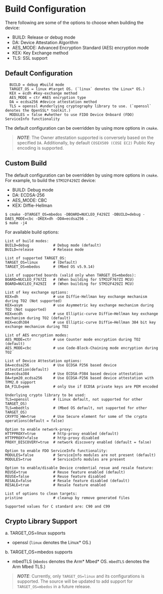 # Build Configuration
There following are some of the options to choose when building the device:
- BUILD: Release or debug mode
- DA: Device Attestation Algorithm
- AES_MODE: Advanced Encryption Standard (AES) encryption mode
- KEX: Key Exchange method
- TLS: SSL support

## Default Configuration

```shell
  BUILD = debug #build mode
  TARGET_OS = linux #target OS. (`linux` denotes the Linux* OS.)
  KEX = ecdh #key-exchange method
  AES_MODE = ctr #AES encryption type
  DA = ecdsa256 #device attestation method
  TLS = openssl #underlying cryptography library to use. (`openssl` denotes the OpenSSL* toolkit.)
  MODULES = false #whether to use FIDO Device Onboard (FDO) ServiceInfo functionality
```
The default configuration can be overridden by using more options in `cmake`.<br>

> ***NOTE***: The Owner attestation supported is conversely based on the specified `DA`. Additionally, by default `COSEX509 (COSE EC2)` Public Key encoding is supported.

## Custom Build
The default configuration can be overridden by using more options in `cmake`.<br>
For example, to build the `STM32F429ZI` device:
- BUILD: Debug mode
- DA: ECDSA-256
- AES_MODE: CBC
- KEX: Diffie-Hellman
```shell
$ cmake -DTARGET_OS=mbedos -DBOARD=NUCLEO_F429ZI -DBUILD=debug -DAES_MODE=cbc -DKEX=dh -DDA=ecdsa256 .
$ make -j4
```

For available build options:
```shell
List of build modes:
BUILD=debug           # Debug mode (default)
BUILD=release         # Release mode

List of supported TARGET_OS:
TARGET_OS=linux       # (Default)
TARGET_OS=mbedos      # (Mbed OS v5.9.14)

List of supported boards (valid only when TARGET_OS=mbedos):
BOARD=NUCLEO_F767ZI   # (When building for STM32F767ZI MCU)
BOARD=NUCLEO_F429ZI   # (When building for STM32F429ZI MCU)

List of key exchange options:
KEX=dh                # use Diffie-Hellman key exchange mechanism during TO2 (Not supported)
KEX=asym              # use Asymmetric key exchange mechanism during TO2 (Not supported)
KEX=ecdh              # use Elliptic-curve Diffie–Hellman key exchange mechanism during TO2 (default)
KEX=ecdh384           # use Elliptic-curve Diffie–Hellman 384 bit key exchange mechanism during TO2

List of AES encryption modes:
AES_MODE=ctr          # use Counter mode encryption during TO2 (default)
AES_MODE=cbc          # use Code-Block-Chaining mode encryption during TO2

List of Device Attestation options:
DA=ecdsa256           # Use ECDSA P256 based device attestation(default)
DA=ecdsa384           # Use ECDSA-P384 based device attestation
DA=tpm20_ecdsa256     # Use ECDSA-P256 based device attestation with TPM2.0 support
DA_FILE=pem           # only Use if ECDSA private keys are PEM encoded

Underlying crypto library to be used:
TLS=openssl           # (Linux default, not supported for other TARGET_OS)
TLS=mbedtls           # (Mbed OS default, not supported for other TARGET_OS)
CRYPTO_HW=true        # Use Secure element for some of the crypto operations(default = false)

Option to enable network-proxy:
HTTPPROXY=true        # http-proxy enabled (default)
HTTPPROXY=false       # http-proxy disabled
PROXY_DISCOVERY=true  # network discovery enabled (default = false)

Option to enable FDO ServiceInfo functionality:
MODULES=false         # ServiceInfo modules are not present (default)
MODULES=true          # ServiceInfo modules are present

Option to enable/disable Device credential resue and resale feature:
REUSE=true            # Reuse feature enabled (default)
REUSE=false           # Reuse feature disabled
RESALE=false          # Resale feature disabled (default)
RESALE=true           # Resale feature enabled

List of options to clean targets:
pristine              # cleanup by remove generated files

Supported values for C standard are: C90 and C99
```

## Crypto Library Support
a. TARGET_OS=linux supports
   - openssl
(`linux` denotes the Linux* OS.)

b. TARGET_OS=mbedos supports
   - mbedTLS
(`mbedos` denotes the Arm* Mbed* OS.
`mbedTLS` denotes the Arm Mbed TLS.)

> ***NOTE***: Currently, only `TARGET_OS=linux` and its configurations is supported. The source will be updated to add support for `TARGET_OS=mbedos` in a future release.
